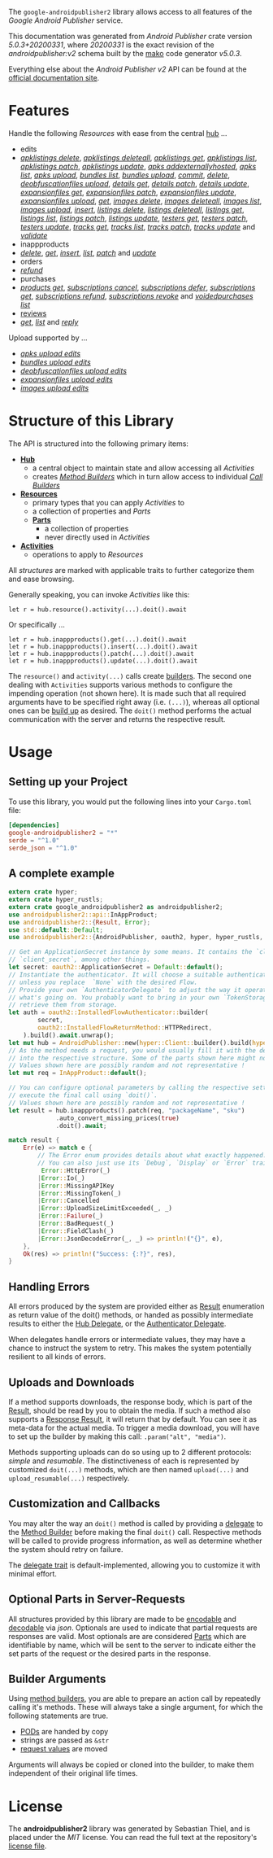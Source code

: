 <!---
DO NOT EDIT !
This file was generated automatically from 'src/generator/templates/api/README.md.mako'
DO NOT EDIT !
-->
The `google-androidpublisher2` library allows access to all features of the *Google Android Publisher* service.

This documentation was generated from *Android Publisher* crate version *5.0.3+20200331*, where *20200331* is the exact revision of the *androidpublisher:v2* schema built by the [mako](http://www.makotemplates.org/) code generator *v5.0.3*.

Everything else about the *Android Publisher* *v2* API can be found at the
[official documentation site](https://developers.google.com/android-publisher).
# Features

Handle the following *Resources* with ease from the central [hub](https://docs.rs/google-androidpublisher2/5.0.3+20200331/google_androidpublisher2/AndroidPublisher) ...

* edits
 * [*apklistings delete*](https://docs.rs/google-androidpublisher2/5.0.3+20200331/google_androidpublisher2/api::EditApklistingDeleteCall), [*apklistings deleteall*](https://docs.rs/google-androidpublisher2/5.0.3+20200331/google_androidpublisher2/api::EditApklistingDeleteallCall), [*apklistings get*](https://docs.rs/google-androidpublisher2/5.0.3+20200331/google_androidpublisher2/api::EditApklistingGetCall), [*apklistings list*](https://docs.rs/google-androidpublisher2/5.0.3+20200331/google_androidpublisher2/api::EditApklistingListCall), [*apklistings patch*](https://docs.rs/google-androidpublisher2/5.0.3+20200331/google_androidpublisher2/api::EditApklistingPatchCall), [*apklistings update*](https://docs.rs/google-androidpublisher2/5.0.3+20200331/google_androidpublisher2/api::EditApklistingUpdateCall), [*apks addexternallyhosted*](https://docs.rs/google-androidpublisher2/5.0.3+20200331/google_androidpublisher2/api::EditApkAddexternallyhostedCall), [*apks list*](https://docs.rs/google-androidpublisher2/5.0.3+20200331/google_androidpublisher2/api::EditApkListCall), [*apks upload*](https://docs.rs/google-androidpublisher2/5.0.3+20200331/google_androidpublisher2/api::EditApkUploadCall), [*bundles list*](https://docs.rs/google-androidpublisher2/5.0.3+20200331/google_androidpublisher2/api::EditBundleListCall), [*bundles upload*](https://docs.rs/google-androidpublisher2/5.0.3+20200331/google_androidpublisher2/api::EditBundleUploadCall), [*commit*](https://docs.rs/google-androidpublisher2/5.0.3+20200331/google_androidpublisher2/api::EditCommitCall), [*delete*](https://docs.rs/google-androidpublisher2/5.0.3+20200331/google_androidpublisher2/api::EditDeleteCall), [*deobfuscationfiles upload*](https://docs.rs/google-androidpublisher2/5.0.3+20200331/google_androidpublisher2/api::EditDeobfuscationfileUploadCall), [*details get*](https://docs.rs/google-androidpublisher2/5.0.3+20200331/google_androidpublisher2/api::EditDetailGetCall), [*details patch*](https://docs.rs/google-androidpublisher2/5.0.3+20200331/google_androidpublisher2/api::EditDetailPatchCall), [*details update*](https://docs.rs/google-androidpublisher2/5.0.3+20200331/google_androidpublisher2/api::EditDetailUpdateCall), [*expansionfiles get*](https://docs.rs/google-androidpublisher2/5.0.3+20200331/google_androidpublisher2/api::EditExpansionfileGetCall), [*expansionfiles patch*](https://docs.rs/google-androidpublisher2/5.0.3+20200331/google_androidpublisher2/api::EditExpansionfilePatchCall), [*expansionfiles update*](https://docs.rs/google-androidpublisher2/5.0.3+20200331/google_androidpublisher2/api::EditExpansionfileUpdateCall), [*expansionfiles upload*](https://docs.rs/google-androidpublisher2/5.0.3+20200331/google_androidpublisher2/api::EditExpansionfileUploadCall), [*get*](https://docs.rs/google-androidpublisher2/5.0.3+20200331/google_androidpublisher2/api::EditGetCall), [*images delete*](https://docs.rs/google-androidpublisher2/5.0.3+20200331/google_androidpublisher2/api::EditImageDeleteCall), [*images deleteall*](https://docs.rs/google-androidpublisher2/5.0.3+20200331/google_androidpublisher2/api::EditImageDeleteallCall), [*images list*](https://docs.rs/google-androidpublisher2/5.0.3+20200331/google_androidpublisher2/api::EditImageListCall), [*images upload*](https://docs.rs/google-androidpublisher2/5.0.3+20200331/google_androidpublisher2/api::EditImageUploadCall), [*insert*](https://docs.rs/google-androidpublisher2/5.0.3+20200331/google_androidpublisher2/api::EditInsertCall), [*listings delete*](https://docs.rs/google-androidpublisher2/5.0.3+20200331/google_androidpublisher2/api::EditListingDeleteCall), [*listings deleteall*](https://docs.rs/google-androidpublisher2/5.0.3+20200331/google_androidpublisher2/api::EditListingDeleteallCall), [*listings get*](https://docs.rs/google-androidpublisher2/5.0.3+20200331/google_androidpublisher2/api::EditListingGetCall), [*listings list*](https://docs.rs/google-androidpublisher2/5.0.3+20200331/google_androidpublisher2/api::EditListingListCall), [*listings patch*](https://docs.rs/google-androidpublisher2/5.0.3+20200331/google_androidpublisher2/api::EditListingPatchCall), [*listings update*](https://docs.rs/google-androidpublisher2/5.0.3+20200331/google_androidpublisher2/api::EditListingUpdateCall), [*testers get*](https://docs.rs/google-androidpublisher2/5.0.3+20200331/google_androidpublisher2/api::EditTesterGetCall), [*testers patch*](https://docs.rs/google-androidpublisher2/5.0.3+20200331/google_androidpublisher2/api::EditTesterPatchCall), [*testers update*](https://docs.rs/google-androidpublisher2/5.0.3+20200331/google_androidpublisher2/api::EditTesterUpdateCall), [*tracks get*](https://docs.rs/google-androidpublisher2/5.0.3+20200331/google_androidpublisher2/api::EditTrackGetCall), [*tracks list*](https://docs.rs/google-androidpublisher2/5.0.3+20200331/google_androidpublisher2/api::EditTrackListCall), [*tracks patch*](https://docs.rs/google-androidpublisher2/5.0.3+20200331/google_androidpublisher2/api::EditTrackPatchCall), [*tracks update*](https://docs.rs/google-androidpublisher2/5.0.3+20200331/google_androidpublisher2/api::EditTrackUpdateCall) and [*validate*](https://docs.rs/google-androidpublisher2/5.0.3+20200331/google_androidpublisher2/api::EditValidateCall)
* inappproducts
 * [*delete*](https://docs.rs/google-androidpublisher2/5.0.3+20200331/google_androidpublisher2/api::InappproductDeleteCall), [*get*](https://docs.rs/google-androidpublisher2/5.0.3+20200331/google_androidpublisher2/api::InappproductGetCall), [*insert*](https://docs.rs/google-androidpublisher2/5.0.3+20200331/google_androidpublisher2/api::InappproductInsertCall), [*list*](https://docs.rs/google-androidpublisher2/5.0.3+20200331/google_androidpublisher2/api::InappproductListCall), [*patch*](https://docs.rs/google-androidpublisher2/5.0.3+20200331/google_androidpublisher2/api::InappproductPatchCall) and [*update*](https://docs.rs/google-androidpublisher2/5.0.3+20200331/google_androidpublisher2/api::InappproductUpdateCall)
* orders
 * [*refund*](https://docs.rs/google-androidpublisher2/5.0.3+20200331/google_androidpublisher2/api::OrderRefundCall)
* purchases
 * [*products get*](https://docs.rs/google-androidpublisher2/5.0.3+20200331/google_androidpublisher2/api::PurchaseProductGetCall), [*subscriptions cancel*](https://docs.rs/google-androidpublisher2/5.0.3+20200331/google_androidpublisher2/api::PurchaseSubscriptionCancelCall), [*subscriptions defer*](https://docs.rs/google-androidpublisher2/5.0.3+20200331/google_androidpublisher2/api::PurchaseSubscriptionDeferCall), [*subscriptions get*](https://docs.rs/google-androidpublisher2/5.0.3+20200331/google_androidpublisher2/api::PurchaseSubscriptionGetCall), [*subscriptions refund*](https://docs.rs/google-androidpublisher2/5.0.3+20200331/google_androidpublisher2/api::PurchaseSubscriptionRefundCall), [*subscriptions revoke*](https://docs.rs/google-androidpublisher2/5.0.3+20200331/google_androidpublisher2/api::PurchaseSubscriptionRevokeCall) and [*voidedpurchases list*](https://docs.rs/google-androidpublisher2/5.0.3+20200331/google_androidpublisher2/api::PurchaseVoidedpurchaseListCall)
* [reviews](https://docs.rs/google-androidpublisher2/5.0.3+20200331/google_androidpublisher2/api::Review)
 * [*get*](https://docs.rs/google-androidpublisher2/5.0.3+20200331/google_androidpublisher2/api::ReviewGetCall), [*list*](https://docs.rs/google-androidpublisher2/5.0.3+20200331/google_androidpublisher2/api::ReviewListCall) and [*reply*](https://docs.rs/google-androidpublisher2/5.0.3+20200331/google_androidpublisher2/api::ReviewReplyCall)


Upload supported by ...

* [*apks upload edits*](https://docs.rs/google-androidpublisher2/5.0.3+20200331/google_androidpublisher2/api::EditApkUploadCall)
* [*bundles upload edits*](https://docs.rs/google-androidpublisher2/5.0.3+20200331/google_androidpublisher2/api::EditBundleUploadCall)
* [*deobfuscationfiles upload edits*](https://docs.rs/google-androidpublisher2/5.0.3+20200331/google_androidpublisher2/api::EditDeobfuscationfileUploadCall)
* [*expansionfiles upload edits*](https://docs.rs/google-androidpublisher2/5.0.3+20200331/google_androidpublisher2/api::EditExpansionfileUploadCall)
* [*images upload edits*](https://docs.rs/google-androidpublisher2/5.0.3+20200331/google_androidpublisher2/api::EditImageUploadCall)



# Structure of this Library

The API is structured into the following primary items:

* **[Hub](https://docs.rs/google-androidpublisher2/5.0.3+20200331/google_androidpublisher2/AndroidPublisher)**
    * a central object to maintain state and allow accessing all *Activities*
    * creates [*Method Builders*](https://docs.rs/google-androidpublisher2/5.0.3+20200331/google_androidpublisher2/client::MethodsBuilder) which in turn
      allow access to individual [*Call Builders*](https://docs.rs/google-androidpublisher2/5.0.3+20200331/google_androidpublisher2/client::CallBuilder)
* **[Resources](https://docs.rs/google-androidpublisher2/5.0.3+20200331/google_androidpublisher2/client::Resource)**
    * primary types that you can apply *Activities* to
    * a collection of properties and *Parts*
    * **[Parts](https://docs.rs/google-androidpublisher2/5.0.3+20200331/google_androidpublisher2/client::Part)**
        * a collection of properties
        * never directly used in *Activities*
* **[Activities](https://docs.rs/google-androidpublisher2/5.0.3+20200331/google_androidpublisher2/client::CallBuilder)**
    * operations to apply to *Resources*

All *structures* are marked with applicable traits to further categorize them and ease browsing.

Generally speaking, you can invoke *Activities* like this:

```Rust,ignore
let r = hub.resource().activity(...).doit().await
```

Or specifically ...

```ignore
let r = hub.inappproducts().get(...).doit().await
let r = hub.inappproducts().insert(...).doit().await
let r = hub.inappproducts().patch(...).doit().await
let r = hub.inappproducts().update(...).doit().await
```

The `resource()` and `activity(...)` calls create [builders][builder-pattern]. The second one dealing with `Activities`
supports various methods to configure the impending operation (not shown here). It is made such that all required arguments have to be
specified right away (i.e. `(...)`), whereas all optional ones can be [build up][builder-pattern] as desired.
The `doit()` method performs the actual communication with the server and returns the respective result.

# Usage

## Setting up your Project

To use this library, you would put the following lines into your `Cargo.toml` file:

```toml
[dependencies]
google-androidpublisher2 = "*"
serde = "^1.0"
serde_json = "^1.0"
```

## A complete example

```Rust
extern crate hyper;
extern crate hyper_rustls;
extern crate google_androidpublisher2 as androidpublisher2;
use androidpublisher2::api::InAppProduct;
use androidpublisher2::{Result, Error};
use std::default::Default;
use androidpublisher2::{AndroidPublisher, oauth2, hyper, hyper_rustls, chrono, FieldMask};

// Get an ApplicationSecret instance by some means. It contains the `client_id` and
// `client_secret`, among other things.
let secret: oauth2::ApplicationSecret = Default::default();
// Instantiate the authenticator. It will choose a suitable authentication flow for you,
// unless you replace  `None` with the desired Flow.
// Provide your own `AuthenticatorDelegate` to adjust the way it operates and get feedback about
// what's going on. You probably want to bring in your own `TokenStorage` to persist tokens and
// retrieve them from storage.
let auth = oauth2::InstalledFlowAuthenticator::builder(
        secret,
        oauth2::InstalledFlowReturnMethod::HTTPRedirect,
    ).build().await.unwrap();
let mut hub = AndroidPublisher::new(hyper::Client::builder().build(hyper_rustls::HttpsConnectorBuilder::new().with_native_roots().https_or_http().enable_http1().build()), auth);
// As the method needs a request, you would usually fill it with the desired information
// into the respective structure. Some of the parts shown here might not be applicable !
// Values shown here are possibly random and not representative !
let mut req = InAppProduct::default();

// You can configure optional parameters by calling the respective setters at will, and
// execute the final call using `doit()`.
// Values shown here are possibly random and not representative !
let result = hub.inappproducts().patch(req, "packageName", "sku")
             .auto_convert_missing_prices(true)
             .doit().await;

match result {
    Err(e) => match e {
        // The Error enum provides details about what exactly happened.
        // You can also just use its `Debug`, `Display` or `Error` traits
         Error::HttpError(_)
        |Error::Io(_)
        |Error::MissingAPIKey
        |Error::MissingToken(_)
        |Error::Cancelled
        |Error::UploadSizeLimitExceeded(_, _)
        |Error::Failure(_)
        |Error::BadRequest(_)
        |Error::FieldClash(_)
        |Error::JsonDecodeError(_, _) => println!("{}", e),
    },
    Ok(res) => println!("Success: {:?}", res),
}

```
## Handling Errors

All errors produced by the system are provided either as [Result](https://docs.rs/google-androidpublisher2/5.0.3+20200331/google_androidpublisher2/client::Result) enumeration as return value of
the doit() methods, or handed as possibly intermediate results to either the
[Hub Delegate](https://docs.rs/google-androidpublisher2/5.0.3+20200331/google_androidpublisher2/client::Delegate), or the [Authenticator Delegate](https://docs.rs/yup-oauth2/*/yup_oauth2/trait.AuthenticatorDelegate.html).

When delegates handle errors or intermediate values, they may have a chance to instruct the system to retry. This
makes the system potentially resilient to all kinds of errors.

## Uploads and Downloads
If a method supports downloads, the response body, which is part of the [Result](https://docs.rs/google-androidpublisher2/5.0.3+20200331/google_androidpublisher2/client::Result), should be
read by you to obtain the media.
If such a method also supports a [Response Result](https://docs.rs/google-androidpublisher2/5.0.3+20200331/google_androidpublisher2/client::ResponseResult), it will return that by default.
You can see it as meta-data for the actual media. To trigger a media download, you will have to set up the builder by making
this call: `.param("alt", "media")`.

Methods supporting uploads can do so using up to 2 different protocols:
*simple* and *resumable*. The distinctiveness of each is represented by customized
`doit(...)` methods, which are then named `upload(...)` and `upload_resumable(...)` respectively.

## Customization and Callbacks

You may alter the way an `doit()` method is called by providing a [delegate](https://docs.rs/google-androidpublisher2/5.0.3+20200331/google_androidpublisher2/client::Delegate) to the
[Method Builder](https://docs.rs/google-androidpublisher2/5.0.3+20200331/google_androidpublisher2/client::CallBuilder) before making the final `doit()` call.
Respective methods will be called to provide progress information, as well as determine whether the system should
retry on failure.

The [delegate trait](https://docs.rs/google-androidpublisher2/5.0.3+20200331/google_androidpublisher2/client::Delegate) is default-implemented, allowing you to customize it with minimal effort.

## Optional Parts in Server-Requests

All structures provided by this library are made to be [encodable](https://docs.rs/google-androidpublisher2/5.0.3+20200331/google_androidpublisher2/client::RequestValue) and
[decodable](https://docs.rs/google-androidpublisher2/5.0.3+20200331/google_androidpublisher2/client::ResponseResult) via *json*. Optionals are used to indicate that partial requests are responses
are valid.
Most optionals are are considered [Parts](https://docs.rs/google-androidpublisher2/5.0.3+20200331/google_androidpublisher2/client::Part) which are identifiable by name, which will be sent to
the server to indicate either the set parts of the request or the desired parts in the response.

## Builder Arguments

Using [method builders](https://docs.rs/google-androidpublisher2/5.0.3+20200331/google_androidpublisher2/client::CallBuilder), you are able to prepare an action call by repeatedly calling it's methods.
These will always take a single argument, for which the following statements are true.

* [PODs][wiki-pod] are handed by copy
* strings are passed as `&str`
* [request values](https://docs.rs/google-androidpublisher2/5.0.3+20200331/google_androidpublisher2/client::RequestValue) are moved

Arguments will always be copied or cloned into the builder, to make them independent of their original life times.

[wiki-pod]: http://en.wikipedia.org/wiki/Plain_old_data_structure
[builder-pattern]: http://en.wikipedia.org/wiki/Builder_pattern
[google-go-api]: https://github.com/google/google-api-go-client

# License
The **androidpublisher2** library was generated by Sebastian Thiel, and is placed
under the *MIT* license.
You can read the full text at the repository's [license file][repo-license].

[repo-license]: https://github.com/Byron/google-apis-rsblob/main/LICENSE.md

